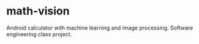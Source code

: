 # math-vision
Android calculator with machine learning and image processing. Software engineering class project.
